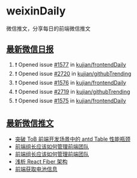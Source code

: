 # weixinDaily
微信推文，分享每日的前端微信推文

## [最新微信日报](https://github.com/kujian/weixinDaily/issues)

<!--START_SECTION:activity-->
1. ❗ Opened issue [#1577](https://github.com/kujian/frontendDaily/issues/1577) in [kujian/frontendDaily](https://github.com/kujian/frontendDaily)
2. ❗ Opened issue [#2720](https://github.com/kujian/githubTrending/issues/2720) in [kujian/githubTrending](https://github.com/kujian/githubTrending)
3. ❗ Opened issue [#1576](https://github.com/kujian/frontendDaily/issues/1576) in [kujian/frontendDaily](https://github.com/kujian/frontendDaily)
4. ❗ Opened issue [#2719](https://github.com/kujian/githubTrending/issues/2719) in [kujian/githubTrending](https://github.com/kujian/githubTrending)
5. ❗ Opened issue [#1575](https://github.com/kujian/frontendDaily/issues/1575) in [kujian/frontendDaily](https://github.com/kujian/frontendDaily)
<!--END_SECTION:activity-->


## [最新微信推文](https://weixin.qdkfweb.cn/)

<!-- BLOG-POST-LIST:START -->
- [突破 ToB 前端开发场景中的 antd Table 性能瓶颈](https://weixin.qdkfweb.cn/38753.html)
- [前端组长应该如何管理前端团队](https://weixin.qdkfweb.cn/38756.html)
- [前端组长应该如何管理前端团队](https://weixin.qdkfweb.cn/38708.html)
- [浅析 React Fiber 架构](https://weixin.qdkfweb.cn/38709.html)
- [前端获取电池信息](https://weixin.qdkfweb.cn/38741.html)
<!-- BLOG-POST-LIST:END -->